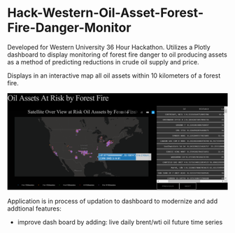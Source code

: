 # Hack-Western-Oil-Asset-Forest-Fire-Danger-Monitor 
Developed for Western University 36 Hour Hackathon. Utilizes a Plotly dashboard to display monitoring of forest fire danger to oil producing assets as a method of predicting reductions in crude oil supply and price. 

Displays in an interactive map all oil assets within 10 kilometers of a forest fire.

![Hack-Western](https://github.com/GavinClarke0/Hack-Western-Oil-Asset-Forest-Fire-Danger-Monitor/blob/master/images/May5th_2019OilAssetDashBoard.png?raw=true "May 3rd Oil Assets near forest fires")

Application is in process of updation to dashboard to modernize and add addtional features:
- improve dash board by adding: live daily brent/wti oil future time series 

